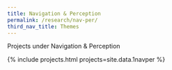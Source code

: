 ```yaml
---
title: Navigation & Perception
permalink: /research/nav-per/
third_nav_title: Themes
---
```

Projects under Navigation & Perception

{% include projects.html projects=site.data.1navper %}